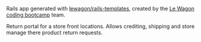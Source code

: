 Rails app generated with [lewagon/rails-templates](https://github.com/lewagon/rails-templates), created by the [Le Wagon coding bootcamp](https://www.lewagon.com) team.

Return portal for a store front locations. Allows crediting, shipping and store manage there product return requests.






